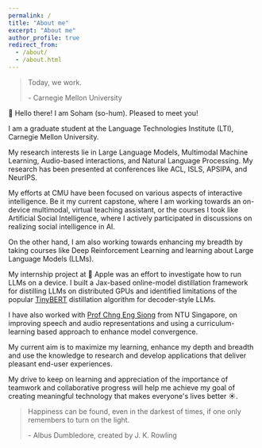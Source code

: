 ```yaml
---
permalink: /
title: "About me"
excerpt: "About me"
author_profile: true
redirect_from: 
  - /about/
  - /about.html
---
```

<blockquote cite="https://www.cmu.edu/about/today-we-work/index.html">
  <p>Today, we work.</p>
  <footer> - Carnegie Mellon University</footer>
</blockquote>

<!--- 
<b>On a hunt for full-time machine learning and software engineering roles for <u>January 2024</u>, where I can contribute intellectually to solve challenging problems :) !!!</b>
-->


👋 Hello there! I am Soham (so-hum). Pleased to meet you! 

I am a graduate student at the Language Technologies Institute (LTI), Carnegie Mellon University. 

My research interests lie in Large Language Models, Multimodal Machine Learning, Audio-based interactions, and Natural Language Processing. My research has been presented at conferences like ACL,  ISLS, APSIPA, and NeurIPS. 

My efforts at CMU have been focused on various aspects of interactive intelligence. Be it my current capstone, where I am working towards an on-device multimodal,  virtual teaching assistant, or the courses I took like Artificial Social Intelligence, where I actively participated in discussions on realizing social intelligence in AI. 

On the other hand, I am also working towards enhancing my breadth by taking courses like Deep Reinforcement Learning and learning about Large Language Models (LLMs). 

My internship project at  Apple was an effort to investigate how to run LLMs on a device. I built a Jax-based online-model distillation framework for distilling LLMs on distributed GPUs and identified limitations of the popular  [TinyBERT](https://arxiv.org/abs/1909.10351) distillation algorithm for decoder-style LLMs.

I have also worked with [Prof Chng Eng Siong](https://personal.ntu.edu.sg/aseschng/default.html) from NTU Singapore, on improving speech and audio representations and using a curriculum-learning based approach to enhance model convergence.

My current aim is to maximize my learning, enhance my depth and breadth and use the knowledge to research and develop applications that deliver pleasant end-user experiences.

My drive to keep on learning and appreciation of the importance of teamwork and collaborative progress will help me achieve my goal of creating meaningful technology that makes everyone's lives better :sunny:. 


<blockquote cite="https://www.cmu.edu/about/today-we-work/index.html">
  <p>Happiness can be found, even in the darkest of times, if one only remembers to turn on the light.</p>
  <footer> - Albus Dumbledore, created by J. K. Rowling</footer>
</blockquote>